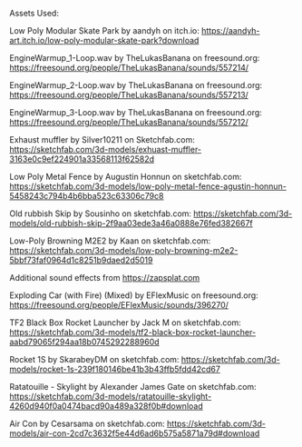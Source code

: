 Assets Used:

Low Poly Modular Skate Park by aandyh on itch.io:
https://aandyh-art.itch.io/low-poly-modular-skate-park?download

EngineWarmup_1-Loop.wav by TheLukasBanana on freesound.org:
https://freesound.org/people/TheLukasBanana/sounds/557214/

EngineWarmup_2-Loop.wav by TheLukasBanana on freesound.org:
https://freesound.org/people/TheLukasBanana/sounds/557213/

EngineWarmup_3-Loop.wav by TheLukasBanana on freesound.org:
https://freesound.org/people/TheLukasBanana/sounds/557212/

Exhaust muffler by Silver10211 on Sketchfab.com:
https://sketchfab.com/3d-models/exhuast-muffler-3163e0c9ef224901a33568113f62582d

Low Poly Metal Fence by Augustin Honnun on sketchfab.com:
https://sketchfab.com/3d-models/low-poly-metal-fence-agustin-honnun-5458243c794b4b6bba523c63306c79c8

Old rubbish Skip by Sousinho on sketchfab.com:
https://sketchfab.com/3d-models/old-rubbish-skip-2f9aa03ede3a46a0888e76fed382667f

Low-Poly Browning M2E2 by Kaan on sketchfab.com:
https://sketchfab.com/3d-models/low-poly-browning-m2e2-5bbf73faf0964d1c8251b9daed2d5019

Additional sound effects from https://zapsplat.com

Exploding Car (with Fire) (Mixed) by EFlexMusic on freesound.org:
https://freesound.org/people/EFlexMusic/sounds/396270/

TF2 Black Box Rocket Launcher by Jack M on sketchfab.com:
https://sketchfab.com/3d-models/tf2-black-box-rocket-launcher-aabd79065f294aa18b0745292288960d

Rocket 1S by SkarabeyDM on sketchfab.com:
https://sketchfab.com/3d-models/rocket-1s-239f180146be41b3b43ffb5fdd42cd67

Ratatouille - Skylight by Alexander James Gate on sketchfab.com:
https://sketchfab.com/3d-models/ratatouille-skylight-4260d940f0a0474bacd90a489a328f0b#download

Air Con by Cesarsama on sketchfab.com:
https://sketchfab.com/3d-models/air-con-2cd7c3632f5e44d6ad6b575a5871a79d#download
